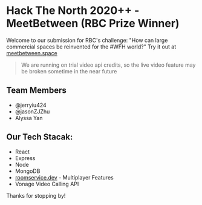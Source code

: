 # Hack The North 2020++ - MeetBetween (RBC Prize Winner)
Welcome to our submission for RBC's challenge: "How can large commercial spaces be reinvented for the #WFH world?"
Try it out at [meetbetween.space](https://meetbetween.space)
> We are running on trial video api credits, so the live video feature may be broken sometime in the near future

## Team Members
- @jerryiu424
- @jasonZJZhu
- Alyssa Yan

## Our Tech Stacak:
- React
- Express
- Node
- MongoDB
- [roomservice.dev](roomservice.dev) - Multiplayer Features
- Vonage Video Calling API

Thanks for stopping by!

